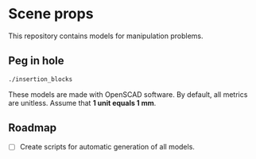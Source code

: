 # Scene props

This repository contains models for manipulation problems.

## Peg in hole
```bash
./insertion_blocks
```
These models are made with OpenSCAD software. By default, all metrics are unitless. Assume that **1 unit equals 1 mm**.


## Roadmap
- [ ] Create scripts for automatic generation of all models.